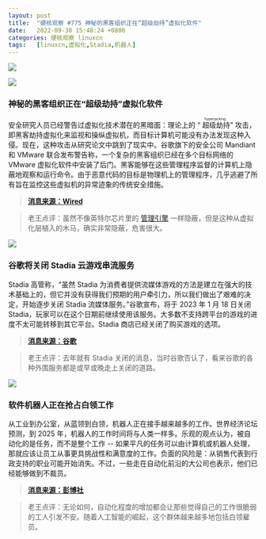 ```yaml
---
layout: post
title:	"硬核观察 #775 神秘的黑客组织正在“超级劫持”虚拟化软件"
date:	2022-09-30 15:48:24 +0800 
categories:	硬核观察 linuxcn 
tags:	[linuxcn,虚拟化,Stadia,机器人]
---
```



![](/Asserts/Images//attachment/album/202209/30/154722djejex0lpgoylplc.jpg)


![](/Asserts/Images//attachment/album/202209/30/154735guyyuyoy2xytoiz0.jpg)


### 神秘的黑客组织正在“超级劫持”虚拟化软件


安全研究人员已经警告过虚拟化技术潜在的黑暗面：理论上的 “<ruby> 超级劫持 <rt>  hyperjacking </rt></ruby>” 攻击，即黑客劫持虚拟化来监视和操纵虚拟机，而目标计算机可能没有办法发现这种入侵。现在，这种攻击从研究论文中跳到了现实中。谷歌旗下的安全公司 Mandiant 和 VMware 联合发布警告称，一个复杂的黑客组织已经在多个目标网络的 VMware 虚拟化软件中安装了后门。黑客能够在这些管理程序监督的计算机上隐蔽地观察和运行命令。由于恶意代码的目标是物理机上的管理程序，几乎逃避了所有旨在监控这些虚拟机的异常迹象的传统安全措施。



> 
> **[消息来源：Wired](https://www.wired.com/story/hyperjacking-vmware-mandiant/)**
> 
> 
> 



> 
> 老王点评：虽然不像英特尔芯片里的 [管理引擎](/article-9040-1.html) 一样隐蔽，但是这种从虚拟化层植入的木马，确实非常隐蔽，危害很大。
> 
> 
> 


![](/Asserts/Images//attachment/album/202209/30/154746fota2naa0ae5ncb2.jpg)


### 谷歌将关闭 Stadia 云游戏串流服务


Stadia 高管称，“虽然 Stadia 为消费者提供流媒体游戏的方法是建立在强大的技术基础上的，但它并没有获得我们预期的用户牵引力，所以我们做出了艰难的决定，开始逐步关闭 Stadia 流媒体服务。”谷歌宣布，将于 2023 年 1 月 18 日关闭 Stadia，玩家可以在这个日期前继续使用该服务。大多数不支持跨平台的游戏的进度不太可能转移到其它平台。Stadia 商店已经关闭了购买游戏的选项。



> 
> **[消息来源：谷歌](https://blog.google/products/stadia/message-on-stadia-streaming-strategy/)**
> 
> 
> 



> 
> 老王点评：去年就有 Stadia 关闭的消息，当时谷歌否认了，看来谷歌的各种外围服务都是或早或晚走上关闭的道路。
> 
> 
> 


![](/Asserts/Images//attachment/album/202209/30/154801coygiwgxmy5a2jww.jpg)


### 软件机器人正在抢占白领工作


从工业到办公室，从蓝领到白领，机器人正在接手越来越多的工作。世界经济论坛预测，到 2025 年，机器人的工作时间将与人类一样多。乐观的观点认为，被自动化的是任务，而不是整个工作 -- 如果平凡的任务可以由计算机或机器人处理，那就应该让员工从事更具挑战性和满意度的工作。负面的风险是：从销售代表到行政支持的职业可能开始消失。不过，一些走在自动化前沿的大公司也表示，他们已经能够做到不裁员。



> 
> **[消息来源：彭博社](https://www.bloomberg.com/news/articles/2022-09-29/software-robots-are-gaining-ground-in-white-collar-office-world)**
> 
> 
> 



> 
> 老王点评：无论如何，自动化程度的增加都会让那些觉得自己的工作很脆弱的工人引发不安。随着人工智能的崛起，这个群体越来越多地包括白领雇员。
> 
> 
>
